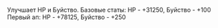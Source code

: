 Улучшает HP и Буйство.
Базовые статы: HP - +31250, Буйство - +100
Первый ап: HP - +78125, Буйство - +250